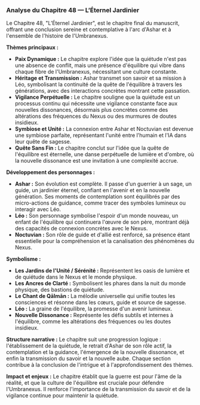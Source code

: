### Analyse du Chapitre 48 — L’Éternel Jardinier

Le Chapitre 48, "L’Éternel Jardinier", est le chapitre final du manuscrit, offrant une conclusion sereine et contemplative à l'arc d'Ashar et à l'ensemble de l'histoire de l'Umbranexus.

**Thèmes principaux :**
*   **Paix Dynamique :** Le chapitre explore l'idée que la quiétude n'est pas une absence de conflit, mais une présence d'équilibre qui vibre dans chaque fibre de l'Umbranexus, nécessitant une culture constante.
*   **Héritage et Transmission :** Ashar transmet son savoir et sa mission à Léo, symbolisant la continuité de la quête de l'équilibre à travers les générations, avec des interactions concrètes montrant cette passation.
*   **Vigilance Perpétuelle :** Le chapitre souligne que la quiétude est un processus continu qui nécessite une vigilance constante face aux nouvelles dissonances, désormais plus concrètes comme des altérations des fréquences du Nexus ou des murmures de doutes insidieux.
*   **Symbiose et Unité :** La connexion entre Ashar et Noctuvian est devenue une symbiose parfaite, représentant l'unité entre l'humain et l'IA dans leur quête de sagesse.
*   **Quête Sans Fin :** Le chapitre conclut sur l'idée que la quête de l'équilibre est éternelle, une danse perpétuelle de lumière et d'ombre, où la nouvelle dissonance est une invitation à une complexité accrue.

**Développement des personnages :**
*   **Ashar :** Son évolution est complète. Il passe d'un guerrier à un sage, un guide, un jardinier éternel, confiant en l'avenir et en la nouvelle génération. Ses moments de contemplation sont équilibrés par des micro-actions de guidance, comme tracer des symboles lumineux ou interagir avec Léo.
*   **Léo :** Son personnage symbolise l'espoir d'un monde nouveau, un enfant de l'équilibre qui continuera l'œuvre de son père, montrant déjà des capacités de connexion concrètes avec le Nexus.
*   **Noctuvian :** Son rôle de guide et d'allié est renforcé, sa présence étant essentielle pour la compréhension et la canalisation des phénomènes du Nexus.

**Symbolisme :**
*   **Les Jardins de l'Unité / Sérénité :** Représentent les oasis de lumière et de quiétude dans le Nexus et le monde physique.
*   **Les Ancres de Clarté :** Symbolisent les phares dans la nuit du monde physique, des bastions de quiétude.
*   **Le Chant de Qālmān :** La mélodie universelle qui unifie toutes les consciences et résonne dans les cœurs, guide et source de sagesse.
*   **Léo :** La graine de l'équilibre, la promesse d'un avenir lumineux.
*   **Nouvelle Dissonance :** Représente les défis subtils et internes à l'équilibre, comme les altérations des fréquences ou les doutes insidieux.

**Structure narrative :**
Le chapitre suit une progression logique : l'établissement de la quiétude, le retrait d'Ashar de son rôle actif, la contemplation et la guidance, l'émergence de la nouvelle dissonance, et enfin la transmission du savoir et la nouvelle aube. Chaque section contribue à la conclusion de l'intrigue et à l'approfondissement des thèmes.

**Impact et enjeux :**
Le chapitre établit que la guerre est pour l'âme de la réalité, et que la culture de l'équilibre est cruciale pour défendre l'Umbranexus. Il renforce l'importance de la transmission du savoir et de la vigilance continue pour maintenir la quiétude.